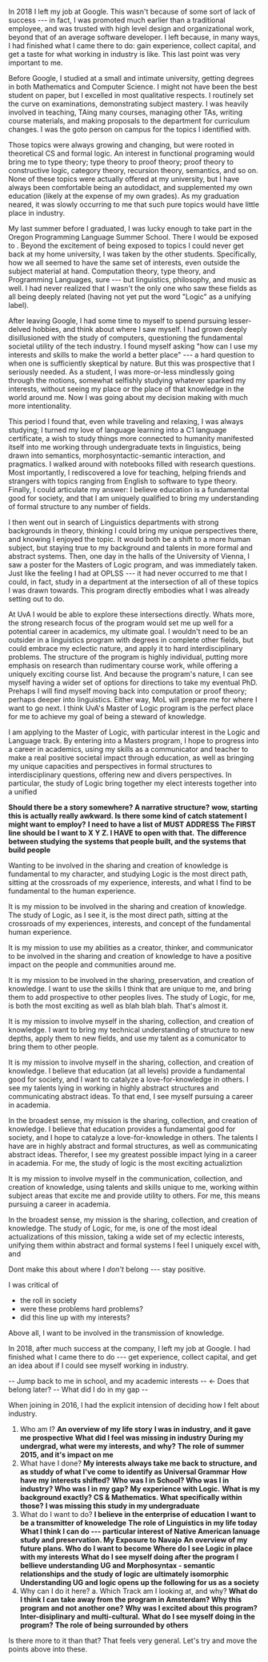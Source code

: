 <!-- Now that I've thought about this a whole bunch, I think I should do a timed
free writing exersize, explaining my motivation in a purely conversational way.
Let's choose an audience standin to picture... A professor I don't know well,
asking about my plans. How long should I write? 30min start? ok, putting a
timer on now-->

In 2018 I left my job at Google. This wasn't because of some sort of lack of
success --- in fact, I was promoted much earlier than a traditional employee,
and was trusted with high level design and organizational work, beyond that of
an average software developer. I left because, in many ways, I had finished what
I came there to do: gain experience, collect capital, and get a taste for what
working in industry is like. This last point was very important to me.

Before Google, I studied at a small and intimate university, getting degrees in
both Mathematics and Computer Science. I might not have been the best student
on paper, but I excelled in most qualitative respects. I routinely set the
curve on examinations, demonstrating subject mastery. I was heavily involved in
teaching, TAing many courses, managing other TAs, writing course materials, and
making proposals to the department for curriculum changes. I was the goto
person on campus for the topics I identified with.

Those topics were always growing and changing, but were rooted in theoretical
CS and formal logic. An interest in functional programing would bring me to
type theory; type theory to proof theory; proof theory to constructive logic,
category theory, recursion theory, semantics, and so on. None of these topics
were actually offered at my university, but I have always been comfortable
being an autodidact, and supplemented my own education (likely at the expense
of my own grades). As my graduation neared, it was slowly occurring to me that
such pure topics would have little place in industry.

My last summer before I graduated, I was lucky enough to take part in the
Oregon Programming Language Summer School. There I would be exposed to <list
of topics>. Beyond the excitement of being exposed to topics I could never get
back at my home university, I was taken by the other students. Specifically,
how we all seemed to have the same set of interests, even outside the subject
material at hand. Computation theory, type theory, and Programming Languages,
sure --- but linguistics, philosophy, and music as well. I had never realized
that I wasn't the only one who saw these fields as all being deeply related
(having not yet put the word "Logic" as a unifying label).

After leaving Google, I had some time to myself to spend pursuing lesser-delved
hobbies, and think about where I saw myself. I had grown deeply disillusioned
with the study of computers, questioning the fundamental societal utility of
the tech industry. I found myself asking "how can I use my interests and skills
to make the world a better place" --- a hard question to when one is
sufficiently skeptical by nature. But this was prospective that I seriously
needed. As a student, I was more-or-less mindlessly going through the motions,
somewhat selfishly studying whatever sparked my interests, without seeing my
place or the place of that knowledge in the world around me. Now I was going
about my decision making with much more intentionality.

This period I found that, even while traveling and relaxing, I was always
studying; I turned my love of language learning into a C1 language certificate,
a wish to study things more connected to humanity manifested itself into me
working through undergraduate texts in linguistics, being drawn into semantics,
morphosyntactic-semantic interaction, and pragmatics. I walked around with
notebooks filled with research questions. Most importantly, I rediscovered a
love for teaching, helping friends and strangers with topics ranging from
English to software to type theory. Finally, I could articulate my answer: I
believe education is a fundamental good for society, and that I am uniquely
qualified to bring my understanding of formal structure to any number of fields.

I then went out in search of Linguistics departments with strong backgrounds in
theory, thinking I could bring my unique perspectives there, and knowing I
enjoyed the topic. It would both be a shift to a more human subject, but staying
true to my background and talents in more formal and abstract systems. Then,
one day in the halls of the University of Vienna, I saw a poster for the
Masters of Logic program, and was immediately taken. Just like the feeling I
had at OPLSS --- it had never occurred to me that I could, in fact, study in a
department at the intersection of all of these topics I was drawn towards. This
program directly embodies what I was already setting out to do.

At UvA I would be able to explore these intersections directly. Whats more, the
strong research focus of the program would set me up well for a potential
career in academics, my ultimate goal. I wouldn't need to be an outsider in
a linguistics program with degrees in complete other fields, but could embrace
my eclectic nature, and apply it to hard interdisciplinary problems. The
structure of the program is highly individual, putting more emphasis on
research than rudimentary course work, while offering a uniquely exciting
course list. And because the program's nature, I can see myself having a wider
set of options for directions to take my eventual PhD. Prehaps I will find
myself moving back into computation or proof theory; perhaps deeper into
linguistics. Either way, MoL will prepare me for where I want to go next. I
think UvA's Master of Logic program is the perfect place for me to achieve my
goal of being a steward of knowledge.

<!-- End of freewrite -->
I am applying to the Master of Logic, with particular interest in
the Logic and Language track. By entering into a Masters program, I hope to
progress into a career in academics, using my skills as a communicator and
teacher to make a real positive societal impact through education, as well as
bringing my unique capacities and perspectives in formal structures to
interdisciplinary questions, offering new and divers perspectives. In
particular, the study of Logic bring together my elect
interests together into a unified


**Should there be a story somewhere? A narrative structure?**
**wow, starting this is actually really awkward. Is there some kind of catch
statement I might want to employ?**
**I need to have a list of MUST ADDRESS**
**The FIRST line should be I want to X Y Z. I HAVE to open with that.**
**The difference between studying the systems that people built, and the
systems that build people**

Wanting to be involved in the sharing and creation of knowledge is fundamental
to my character, and studying Logic is the most direct path, sitting at the
crossroads of my experience, interests, and what I find to be fundamental to
the human experience.

It is my mission to be involved in the sharing and creation of knowledge. The
study of Logic, as I see it, is the most direct path, sitting at the crossroads
of my experiences, interests, and concept of the fundamental human experience.

It is my mission to use my abilities as a creator, thinker, and communicator to
be involved in the sharing and creation of knowledge to have a positive impact
on the people and communities around me.

It is my mission to be involved in the sharing, preservation, and creation of
knowledge. I want to use the skills I think that are unique to me, and bring
them to add prospective to other peoples lives. The study of Logic, for me, is
both the most exciting as well as blah blah blah. That's almost it.

It is my mission to involve myself in the sharing, collection, and creation of
knowledge. I want to bring my technical understanding of structure to new
depths, apply them to new fields, and use my talent as a comunicator to bring
them to other people.

It is my mission to involve myself in the sharing, collection, and creation of
knowledge. I believe that education (at all levels) provide a fundamental good
for society, and I want to catalyze a love-for-knowledge in others. I see my
talents lying in working in highly abstract structures and communicating
abstract ideas. To that end, I see myself pursuing a career in academia.

In the broadest sense, my mission is the sharing, collection, and creation of
knowledge. I believe that education provides a fundamental good for society,
and I hope to catalyze a love-for-knowledge in others. The talents I have are
in highly abstract and formal structures, as well as communicating abstract
ideas. Therefor, I see my greatest possible impact lying in a career in
academia. For me, the study of logic is the most exciting actualiztion

It is my mission to involve myself in the communication, collection, and
creation of knowledge, using talents and skills unique to me, working within
subject areas that excite me and provide utility to others. For me, this means
pursuing a career in academia.

In the broadest sense, my mission is the sharing, collection, and creation of
knowledge. The study of Logic, for me, is one of the most ideal actualizations
of this mission, taking a wide set of my eclectic interests, unifying them
within abstract and formal systems I feel I uniquely excel with, and


Dont make this about where I *don't* belong --- stay positive.

I was critical of
- the roll in society
- were these problems hard problems?
- did this line up with my interests?

Above all, I want to be involved in the transmission of knowledge.


In 2018, after much success at the company, I left my job at Google. I had
finished what I came there to do --- get experience, collect capital, and get
an idea about if I could see myself working in industry.

-- Jump back to me in school, and my academic interests -- <- Does that belong later?
-- What did I do in my gap --

When
joining in 2016, I had the explicit intension of deciding how I felt about
industry.

1. Who am I?
**An overview of my life story**
**I was in industry, and it gave me prospective**
**What did I feel was missing in industry**
**During my undergrad, what were my interests, and why?**
**The role of summer 2015, and it's impact on me**
2. What have I done?
**My interests always take me back to structure, and as studdy of what I've
come to identify as Universal Grammar**
**How have my interests shifted?**
**Who was I in School? Who was I in industry? Who was I in my gap?**
**My experience with Logic.**
**What is my background exactly? CS & Mathematics. What specifically within
those?**
**I was missing this study in my undergraduate**
3. What do I want to do?
**I believe in the enterprise of education**
**I want to be a transmitter of knoweledge**
**The role of Linguistics in my life today**
**What I think I can do --- particular interest of Native American lanuage
study and preservation. My Exposure to Navajo**
**An overview of my future plans. Who do I want to become**
**Where do I see Logic in place with my interests**
**What do I see myself doing after the program**
**I bellieve understanding UG and Morphosyntax - semantic relationships
and the study of logic are ultimately isomorphic**
**Understanding UG and logic opens up the following for us as a society**
4. Why can I do it here?
  a. Which Track am I looking at, and why?
**What do I think I can take away from the program in Amsterdam? Why this
program and not another one?**
**Why was I excited about this program? Inter-disiplinary and multi-cultural.**
**What do I see myself doing in the program?**
**The role of being surrounded by others**

Is there more to it than that? That feels very general. Let's try and move the
points above into these.
